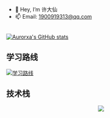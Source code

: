 - 👋 Hey, I’m 许大仙
- 📫 Email: 1900919313@qq.com

<br>

<div>
  <a href="https://github.com/Aurorxa">
    <img src="https://github-readme-stats.vercel.app/api?username=Aurorxa&show_icons=true&count_private=true&theme=vue-light&hide_border=true" alt="Aurorxa's GitHub stats" style="zoom:100%;"/>
  </a>
</div>

<h2>学习路线</h2>
<div>
  <a href="https://roadmap.sh">
    <img src="https://roadmap.sh/card/tall/665e6384b998f3b3c7848f5d?variant=light" alt="学习路线" style="zoom:100%;" />
  </a>
</div>

<h2>技术栈</h2>
<p align="center">
  <a href="https://skillicons.dev">
    <img src="https://skillicons.dev/icons?i=ansible,docker,elasticsearch,git,github,gitlab,gradle,grafana,graphql,hibernate,idea,vscode,java,kafka,kubernetes,linux,redhat,ubuntu,vim,md,maven,mongodb,mysql,nginx,rabbitmq,rocket,redis,spring,sublime,html,css,javascript,jquery,vue,react,pinia,redux" />
  </a>
</p>

